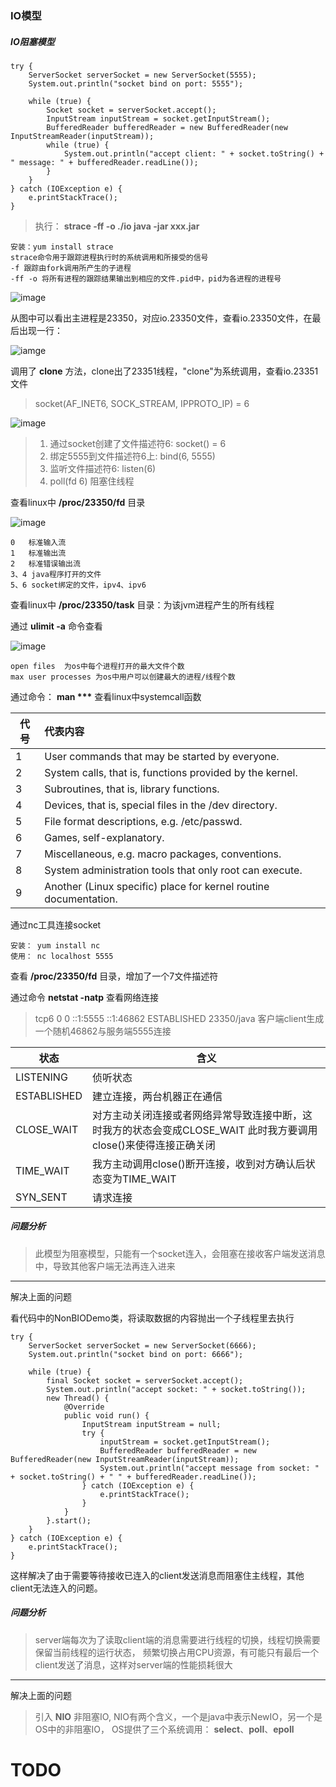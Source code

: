 ### IO模型
##### IO阻塞模型
```
try {
    ServerSocket serverSocket = new ServerSocket(5555);
    System.out.println("socket bind on port: 5555");

    while (true) {
        Socket socket = serverSocket.accept();
        InputStream inputStream = socket.getInputStream();
        BufferedReader bufferedReader = new BufferedReader(new InputStreamReader(inputStream));
        while (true) {
            System.out.println("accept client: " + socket.toString() + " message: " + bufferedReader.readLine());
        }
    }
} catch (IOException e) {
    e.printStackTrace();
}
```
> 执行： __strace -ff -o ./io java -jar xxx.jar__
```
安装：yum install strace
strace命令用于跟踪进程执行时的系统调用和所接受的信号
-f 跟踪由fork调用所产生的子进程
-ff -o 将所有进程的跟踪结果输出到相应的文件.pid中，pid为各进程的进程号
``` 

![image](https://github.com/cnnc/file-server/blob/master/io/starce_1.png)

从图中可以看出主进程是23350，对应io.23350文件，查看io.23350文件，在最后出现一行：

![iamge](https://github.com/cnnc/file-server/blob/master/io/starce_2.png)

调用了 __clone__ 方法，clone出了23351线程，"clone"为系统调用，查看io.23351文件

> socket(AF_INET6, SOCK_STREAM, IPPROTO_IP) = 6

![image](https://github.com/cnnc/file-server/blob/master/io/starce_3.png)

>1. 通过socket创建了文件描述符6: socket() = 6
>2. 绑定5555到文件描述符6上: bind(6, 5555)
>3. 监听文件描述符6: listen(6)
>4. poll(fd 6) 阻塞住线程

查看linux中 __/proc/23350/fd__ 目录

![image](https://github.com/cnnc/file-server/blob/master/io/starce_4.png)

```
0   标准输入流
1   标准输出流
2   标准错误输出流
3、4 java程序打开的文件
5、6 socket绑定的文件，ipv4、ipv6
```
查看linux中 __/proc/23350/task__ 目录：为该jvm进程产生的所有线程

通过 __ulimit -a__ 命令查看

![image](https://github.com/cnnc/file-server/blob/master/io/starce_5.png)
```
open files  为os中每个进程打开的最大文件个数
max user processes 为os中用户可以创建最大的进程/线程个数
```

通过命令： __man ***__  查看linux中systemcall函数

| 代号        | 代表内容    |
| --------   | :-----   |
| 1        | User commands that may be started by everyone.      |
| 2        | System calls, that is, functions provided by the kernel.      |
| 3        | Subroutines, that is, library functions.      |
| 4        | Devices, that is, special files in the /dev directory.      |
| 5        | File format descriptions, e.g. /etc/passwd.      |
| 6        | Games, self-explanatory.      |
| 7        | Miscellaneous, e.g. macro packages, conventions.      |
| 8        | System administration tools that only root can execute.      |
| 9        | Another (Linux specific) place for kernel routine documentation.      |

通过nc工具连接socket
```
安装： yum install nc
使用： nc localhost 5555
```
查看 __/proc/23350/fd__ 目录，增加了一个7文件描述符

通过命令 __netstat -natp__ 查看网络连接
> tcp6       0      0 ::1:5555                ::1:46862               ESTABLISHED 23350/java
客户端client生成一个随机46862与服务端5555连接

| 状态    | 含义    |
| ----- | ----- |
| LISTENING | 侦听状态  |
| ESTABLISHED   | 建立连接，两台机器正在通信 |
| CLOSE_WAIT    | 对方主动关闭连接或者网络异常导致连接中断，这时我方的状态会变成CLOSE_WAIT 此时我方要调用close()来使得连接正确关闭 |
| TIME_WAIT     | 我方主动调用close()断开连接，收到对方确认后状态变为TIME_WAIT |
| SYN_SENT      | 请求连接 |

##### 问题分析

> 此模型为阻塞模型，只能有一个socket连入，会阻塞在接收客户端发送消息中，导致其他客户端无法再连入进来


--------------------------------------------
解决上面的问题

看代码中的NonBIODemo类，将读取数据的内容抛出一个子线程里去执行
```
try {
    ServerSocket serverSocket = new ServerSocket(6666);
    System.out.println("socket bind on port: 6666");

    while (true) {
        final Socket socket = serverSocket.accept();
        System.out.println("accept socket: " + socket.toString());
        new Thread() {
            @Override
            public void run() {
                InputStream inputStream = null;
                try {
                    inputStream = socket.getInputStream();
                    BufferedReader bufferedReader = new BufferedReader(new InputStreamReader(inputStream));
                    System.out.println("accept message from socket: " + socket.toString() + " " + bufferedReader.readLine());
                } catch (IOException e) {
                    e.printStackTrace();
                }
            }
        }.start();
    }
} catch (IOException e) {
    e.printStackTrace();
}
```
这样解决了由于需要等待接收已连入的client发送消息而阻塞住主线程，其他client无法连入的问题。

##### 问题分析

>server端每次为了读取client端的消息需要进行线程的切换，线程切换需要保留当前线程的运行状态，
频繁切换占用CPU资源，有可能只有最后一个client发送了消息，这样对server端的性能损耗很大

--------------------------------------------

解决上面的问题

>引入 __NIO__ 非阻塞IO, NIO有两个含义，一个是java中表示NewIO，另一个是OS中的非阻塞IO，
>OS提供了三个系统调用： __select__、__poll__、__epoll__

# TODO






















































































